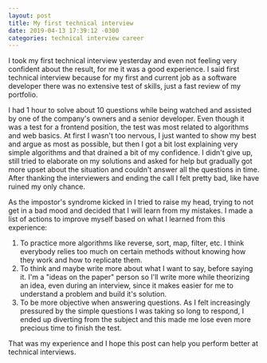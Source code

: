 ```yaml
---
layout: post
title: My first technical interview
date: 2019-04-13 17:39:12 -0300
categories: technical interview career
---
```

I took my first technical interview yesterday and even not feeling very confident about the result, for me it was a good experience. I said first technical interview because for my first and current job as a software developer there was no extensive test of skills, just a fast review of my portfolio.

I had 1 hour to solve about 10 questions while being watched and assisted by one of the company's owners and a senior developer. Even though it was a test for a frontend position, the test was most related to algorithms and web basics. At first I wasn't too nervous, I just wanted to show my best and argue as most as possible, but then I got a  bit lost explaining very simple algorithms and that drained a bit of my confidence. I didn't give up, still tried to elaborate on my solutions and asked for help but gradually got more upset about the situation and couldn't answer all the questions in time. After thanking the interviewers and ending the call I felt pretty bad, like have ruined my only chance.

As the impostor's syndrome kicked in I tried to raise my head, trying to not get in a bad mood and decided that I will learn from my mistakes. I made a list of actions to improve myself based on what I learned from this experience:

1. To practice more algorithms like reverse, sort, map, filter, etc. I think everybody relies too much on certain methods without knowing how they work and how to replicate them.
2. To think and maybe write more about what I want to say, before saying it. I'm a "ideas on the paper" person so I'll write more while theorizing an idea, even during an interview, since it makes easier for me to understand a problem and build it's solution.
3. To be more objective when answering questions. As I felt increasingly pressured by the simple questions I was taking so long to respond, I ended up diverting from the subject and this made me lose even more precious time to finish the test.

That was my experience and I hope this post can help you perform better at technical interviews.